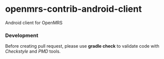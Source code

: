 openmrs-contrib-android-client
==============================

Android client for OpenMRS



### Development
Before creating pull request, please use <b>gradle check</b> to validate code with *Checkstyle* and *PMD* tools. 